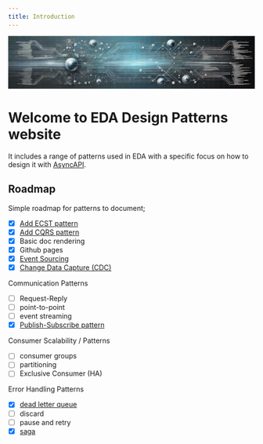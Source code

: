 ```yaml
---
title: Introduction
---
```


[![Design patterns](./assets/images/banner.png)](https://jonaslagoni.github.io/design-patterns)


# Welcome to EDA Design Patterns website

It includes a range of patterns used in EDA with a specific focus on how to design it with [AsyncAPI](https://www.asyncapi.com/).

## Roadmap
Simple roadmap for patterns to document;

- [X] [Add ECST pattern](./event-carried-state-transfer.md)
- [X] [Add CQRS pattern](./command-query-responsibility-segregation.md)
- [X] Basic doc rendering
- [X] Github pages
- [X] [Event Sourcing](./event-source.md)
- [X] [Change Data Capture (CDC)](./cdc.md)

Communication Patterns

- [ ] Request-Reply
- [ ] point-to-point
- [ ] event streaming
- [X] [Publish-Subscribe pattern](./publish-subscribe.md)

Consumer Scalability / Patterns

- [ ] consumer groups
- [ ] partitioning
- [ ] Exclusive Consumer (HA)

Error Handling Patterns

- [X] [dead letter queue](./dead-letter-queue.md)
- [ ] discard
- [ ] pause and retry
- [X] [saga](./saga.md)
